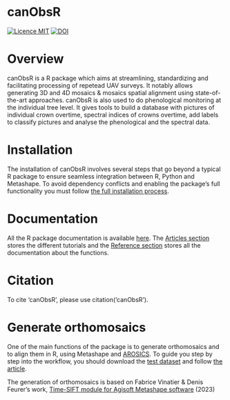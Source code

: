 
<!-- README.md is generated from README.Rmd. Please edit that file -->

# canObsR

[![Licence
MIT](https://img.shields.io/badge/licence-MIT-blue.svg)](LICENSE)
[![DOI](https://zenodo.org/badge/DOI/10.5281/zenodo.10213689.svg)](https://zenodo.org/records/14748367?preview=1&token=eyJhbGciOiJIUzUxMiJ9.eyJpZCI6IjY3MjE2Y2M1LTY4NjctNDEwNS1hMTViLTkwNmMzNGM0YzA5NCIsImRhdGEiOnt9LCJyYW5kb20iOiJkYjhlMWZhMDZiYmNkNTg2YzA4OGYxMTg0ODE3MmI3YiJ9.xKZdG_R2NvApekkLM4FanVbM-ZWbGqNjXYucPKydbzeLdur08A69N9ROgeTdPR42PP_OrL4eF_hljxh3wQHfwA)

# Overview

canObsR is a R package which aims at streamlining, standardizing and
facilitating processing of repetead UAV surveys. It notably allows
generating 3D and 4D mosaics & mosaics spatial alignment using
state-of-the-art approaches. canObsR is also used to do phenological
monitoring at the individual tree level. It gives tools to build a
database with pictures of individual crown overtime, spectral indices of
crowns overtime, add labels to classify pictures and analyse the
phenological and the spectral data.

# Installation

The installation of canObsR involves several steps that go beyond a
typical R package to ensure seamless integration between R, Python and
Metashape. To avoid dependency conflicts and enabling the package’s full
functionality you must follow [the full installation
process](https://umr-amap.github.io/canObsR/articles/Complete-installation.html).

# Documentation

All the R package documentation is available
[here](https://umr-amap.github.io/canObsR/). The [Articles
section](https://umr-amap.github.io/canObsR/articles/index.html) stores
the different tutorials and the [Reference
section](https://umr-amap.github.io/canObsR/reference/index.html) stores
all the documentation about the functions.

# Citation

To cite ‘canObsR’, please use citation(‘canObsR’).

# Generate orthomosaics

One of the main functions of the package is to generate orthomosaics and
to align them in R, using Metashape and
[AROSICS](https://github.com/GFZ/arosics). To guide you step by step
into the workflow, you should download the [test
dataset](https://zenodo.org/uploads/14748367?token=eyJhbGciOiJIUzUxMiJ9.eyJpZCI6ImVhNjBlZWM5LWYwZTEtNGUxNS04ZDRmLWI3MTAwZTdiMTdmNSIsImRhdGEiOnt9LCJyYW5kb20iOiIzYmViYTgxNWE2OGNlYTA1Zjc1YzdmMWUzZTdjZTVkMSJ9.pzx-dAnjJXNp34OIpqfibrHxZxSUSj8FvdLPGd6r4IaJSa5sAW-eme_EenQr0bLPUAjFGhKrZ-OqrVOQ7bLKBw)
and follow [the
article](https://umr-amap.github.io/canObsR/articles/generate-and-align-orthomosaics.html).

The generation of orthomosaics is based on Fabrice Vinatier & Denis
Feurer’s work, [Time-SIFT module for Agisoft Metashape
software](https://doi.org/10.5281/zenodo.8367318) (2023)
